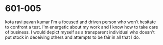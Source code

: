 # 601-005
kota ravi pavan kumar
I'm a focused and driven person who won't hesitate to confront a test. I'm energetic about my work and I know how to take care of business. I would depict myself as a transparent individual who doesn't put stock in deceiving others and attempts to be fair in all that I do.